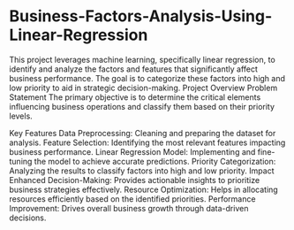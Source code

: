# Business-Factors-Analysis-Using-Linear-Regression
This project leverages machine learning, specifically linear regression, to identify and analyze the factors and features that significantly affect business performance. The goal is to categorize these factors into high and low priority to aid in strategic decision-making.
Project Overview
Problem Statement
The primary objective is to determine the critical elements influencing business operations and classify them based on their priority levels.

Key Features
Data Preprocessing: Cleaning and preparing the dataset for analysis.
Feature Selection: Identifying the most relevant features impacting business performance.
Linear Regression Model: Implementing and fine-tuning the model to achieve accurate predictions.
Priority Categorization: Analyzing the results to classify factors into high and low priority.
Impact
Enhanced Decision-Making: Provides actionable insights to prioritize business strategies effectively.
Resource Optimization: Helps in allocating resources efficiently based on the identified priorities.
Performance Improvement: Drives overall business growth through data-driven decisions.
